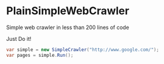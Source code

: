 # PlainSimpleWebCrawler
Simple web crawler in less than 200 lines of code

Just Do  it!
```c#
var simple = new SimpleCrawler("http://www.google.com/");
var pages = simple.Run();
``` 
